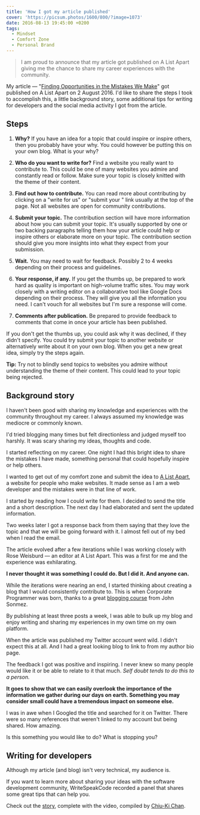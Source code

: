 ```yaml
---
title: 'How I got my article published'
cover: 'https://picsum.photos/1600/800/?image=1073'
date: 2016-08-13 19:45:00 +0200
tags:
  - Mindset
  - Comfort Zone
  - Personal Brand
---
```


> I am proud to announce that my article got published on A List Apart giving
> me the chance to share my career experiences with the community.

My article —
"[Finding Opportunities in the Mistakes We Make](https://alistapart.com/article/finding-opportunities-in-the-mistakes-we-make/)"
got published on A List Apart on 2 August 2016. I'd like to share the steps I
took to accomplish this, a little background story, some additional tips for
writing for developers and the social media activity I got from the article.

## Steps

1.  **Why?**
    If you have an idea for a topic that could inspire or inspire others, then
    you probably have your why. You could however be putting this on your own
    blog. What is your why?

2.  **Who do you want to write for?**
    Find a website you really want to contribute to. This could be one of many
    websites you admire and constantly read or follow. Make sure your topic is
    closely knitted with the theme of their content.

3.  **Find out how to contribute.**
    You can read more about contributing by clicking on a
    "write for us" or "submit your <topic>" link usually at the top of the page.
    Not all websites are open for community contributions.

4.  **Submit your topic.**
    The contribution section will have more information about how you can
    submit your topic. It's usually supported by one or two backing paragraphs
    telling them how your article could help or inspire others or elaborate
    more on your topic. The contribution section should give you more insights
    into what they expect from your submission.

5.  **Wait.**
    You may need to wait for feedback. Possibly 2 to 4 weeks depending on their
    process and guidelines.

6.  **Your response, if any.**
    If you get the thumbs up, be prepared to work hard as quality is important on
    high-volume traffic sites. You may work closely with a writing editor on a
    collaborative tool like Google Docs depending on their process. They will
    give you all the information you need. I can't vouch for all websites but
    I'm sure a response will come.

7.  **Comments after publication.**
    Be prepared to provide feedback to comments that come in once your article
    has been published.

If you don't get the thumbs up, you could ask why it was declined, if they
didn't specify. You could try submit your topic to another website
or alternatively write about it on your own blog. When you get a new great
idea, simply try the steps again.

**Tip:** Try not to blindly send topics to websites you admire without
understanding the theme of their content. This could lead to your topic being
rejected.

## Background story

I haven't been good with sharing my knowledge and experiences with the community
throughout my career. I always assumed my knowledge was mediocre or commonly
known.

I'd tried blogging many times but felt directionless and judged myself
too harshly. It was scary sharing my ideas, thoughts and code.

I started reflecting on my career. One night I had this bright idea to share
the mistakes I have made, something personal that could hopefully inspire or
help others.

I wanted to get out of my comfort zone and submit the idea to
[A List Apart](http://alistapart.com/), a website for people who make
websites. It made sense as I am a web developer and the mistakes were in that
line of work.

I started by reading how I could write for them. I decided to send the title
and a short description. The next day I had elaborated and sent the updated
information.

Two weeks later I got a response back from them saying that they
love the topic and that we will be going forward with it. I almost fell out of
my bed when I read the email.

The article evolved after a few iterations while I was working closely with
Rose Weisburd — an editor at A List Apart. This was a first for me and the
experience was exhilarating.

**I never thought it was something I could do. But I did it. And anyone can.**

While the iterations were nearing an end, I started thinking about creating a
blog that I would consistently contribute to. This is when Corporate Programmer
was born, thanks to a great [blogging course](http://devcareerboost.com/blog-course/)
from John Sonmez.

By publishing at least three posts a week, I was able to bulk up my blog and
enjoy writing and sharing my experiences in my own time on my own platform.

When the article was published my Twitter account went wild. I didn't
expect this at all. And I had a great looking blog to link to from my author
bio page.

The feedback I got was positive and inspiring. I never knew so many people would
like it or be able to relate to it that much. _Self doubt tends to do this to
a person._

**It goes to show that we can easily overlook the importance of the information
we gather during our days on earth. Something you may consider small could
have a tremendous impact on someone else.**

I was in awe when I Googled the title and searched for it on Twitter. There were
so many references that weren't linked to my account but being shared.
How amazing.

Is this something you would like to do? What is stopping you?

## Writing for developers

Although my article (and blog) isn't very technical, my audience is.

If you want to learn more about sharing your ideas with the software development
community, WriteSpeakCode recorded a panel that shares some great tips that can
help you.

Check out the
[story](https://storify.com/chiuki/writing-for-developers-panel-2016),
complete with the video,
compiled by [Chiu-Ki Chan](https://twitter.com/chiuki).
